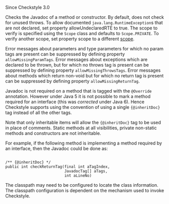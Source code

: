 Since Checkstyle 3.0

Checks the Javadoc of a method or constructor. By default,
does not check for unused throws. To allow documented
`java.lang.RuntimeException`s that are not
declared, set property allowUndeclaredRTE to true. The scope
to verify is specified using the `Scope` class and
defaults to `Scope.PRIVATE`. To verify another
scope, set property scope to a different
[scope](https://checkstyle.org/property_types.html#scope).

Error messages about parameters and type parameters
for which no param tags are
present can be suppressed by defining property
`allowMissingParamTags`. Error messages about
exceptions which are declared to be thrown, but for which no
throws tag is present can be suppressed by defining property
`allowMissingThrowsTags`. Error messages about
methods which return non-void but for which no return tag is
present can be suppressed by defining property
`allowMissingReturnTag`.

Javadoc is not required on a method that is tagged with the
`@Override` annotation. However under
Java 5 it is not possible to mark a method required for an
interface (this was *corrected* under Java 6). Hence
Checkstyle supports using the convention of using a single
`{@inheritDoc}` tag instead of all the
other tags.

Note that only inheritable items will allow the
`{@inheritDoc}` tag to be used in place
of comments. Static methods at all visibilities, private non-static
methods and constructors are not inheritable.

For example, if the following method is
implementing a method required by an interface, then the
Javadoc could be done as:

```

/** {@inheritDoc} */
public int checkReturnTag(final int aTagIndex,
                          JavadocTag[] aTags,
                          int aLineNo)
```

The classpath may need to be configured to locate the class
information. The classpath configuration is dependent on the
mechanism used to invoke Checkstyle.
